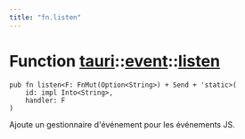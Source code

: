 ```yaml
---
title: "fn.listen"
---
```


# Function [tauri](/docs/api/rust/tauri/../index.html)::​[event](/docs/api/rust/tauri/index.html)::​[listen](/docs/api/rust/tauri/)

    pub fn listen<F: FnMut(Option<String>) + Send + 'static>(
        id: impl Into<String>, 
        handler: F
    )

Ajoute un gestionnaire d'événement pour les événements JS.
